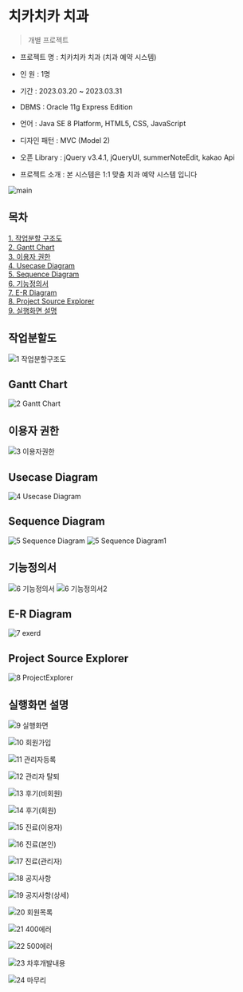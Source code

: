 # 치카치카 치과

> 개별 프로젝트

- 프로젝트 명 : 치카치카 치과 (치과 예약 시스템) 

- 인 원 : 1명

- 기간 : 2023.03.20 ~ 2023.03.31

- DBMS : Oracle 11g Express Edition

- 언어 : Java SE 8 Platform, HTML5, CSS, JavaScript

- 디자인 패턴 : MVC (Model 2)

- 오픈 Library : jQuery v3.4.1, jQueryUI, summerNoteEdit, kakao Api

- 프로젝트 소개 : 본 시스템은 1:1 맞춤 치과 예약 시스템 입니다 <br>

![main](https://user-images.githubusercontent.com/118541186/228998563-63d33c4d-f1d3-4fb8-af4b-553b8bf19cf7.JPG)

## 목차
[1. 작업분할 구조도](https://github.com/haryoung1/dentalproject#%EC%9E%91%EC%97%85%EB%B6%84%ED%95%A0%EB%8F%84)<br>
[2. Gantt Chart](https://github.com/haryoung1/dentalproject#gantt-chart)<br>
[3. 이용자 권한](https://github.com/haryoung1/dentalproject#%EC%9D%B4%EC%9A%A9%EC%9E%90-%EA%B6%8C%ED%95%9C)<br>
[4. Usecase Diagram](https://github.com/haryoung1/dentalproject#usecase-diagram)<br>
[5. Sequence Diagram](https://github.com/haryoung1/dentalproject#sequence-diagram)<br>
[6. 기능정의서](https://github.com/haryoung1/dentalproject#%EA%B8%B0%EB%8A%A5%EC%A0%95%EC%9D%98%EC%84%9C)<br>
[7. E-R Diagram](https://github.com/haryoung1/dentalproject#e-r-diagram)<br>
[8. Project Source Explorer](https://github.com/haryoung1/dentalproject#project-source-explorer)<br>
[9. 실행화면 설명](https://github.com/haryoung1/dentalproject#%EC%8B%A4%ED%96%89%ED%99%94%EB%A9%B4-%EC%84%A4%EB%AA%85)<br>


## 작업분할도
![1 작업분할구조도](https://user-images.githubusercontent.com/118541186/228999015-75bd0601-ff3f-4a56-8c91-f18bbc861dc3.JPG)

## Gantt Chart
![2 Gantt Chart](https://user-images.githubusercontent.com/118541186/228999030-04571a20-0e76-459e-9d4c-c5fe4387e94d.JPG)

## 이용자 권한
![3 이용자권한](https://user-images.githubusercontent.com/118541186/228999043-d7c7a6dc-f752-4339-acdd-560b52eae9bf.JPG)

## Usecase Diagram
![4 Usecase Diagram](https://user-images.githubusercontent.com/118541186/228999053-14f66f9a-0f66-4b1a-84ca-3181f14f6d40.JPG)

## Sequence Diagram
![5 Sequence Diagram](https://user-images.githubusercontent.com/118541186/229029380-f8a8a0e2-d853-4cfa-a387-47f4300b451a.JPG)
![5 Sequence Diagram1](https://user-images.githubusercontent.com/118541186/228999075-8ee2933d-4ce1-4994-8774-32d19ace8319.JPG)

## 기능정의서
![6 기능정의서](https://user-images.githubusercontent.com/118541186/228999083-55991f2a-5967-4108-a523-149efb558752.JPG)
![6 기능정의서2](https://user-images.githubusercontent.com/118541186/228999091-086eec57-1932-4465-b4d7-18c90d3c7983.JPG)

## E-R Diagram
![7 exerd](https://user-images.githubusercontent.com/118541186/228999111-a2c8b518-a485-4d88-b2f9-fdf98d4ac6cb.JPG)

## Project Source Explorer
![8 ProjectExplorer](https://user-images.githubusercontent.com/118541186/228999122-c34f271a-e299-4b13-9060-5de0725f3f82.JPG)

## 실행화면 설명
![9 실행화면](https://user-images.githubusercontent.com/118541186/228999131-042ae617-8f1b-41e8-93c5-d77fd310deb8.JPG)

![10 회원가입](https://user-images.githubusercontent.com/118541186/229031549-f316ad73-c034-4fcf-a21a-120b5aa37fe3.JPG)

![11  관리자등록](https://user-images.githubusercontent.com/118541186/229031555-204e4377-15c5-45ec-b47b-e69a672349cd.JPG)

![12 관리자 탈퇴](https://user-images.githubusercontent.com/118541186/229031560-be8e2aba-c498-4a4c-9a74-a3e8e71d83cb.JPG)

![13  후기(비회원)](https://user-images.githubusercontent.com/118541186/229031568-2c949afd-c7be-4757-95bf-691e24ac0f12.JPG)

![14 후기(회원)](https://user-images.githubusercontent.com/118541186/229031576-08eb1eec-2d85-4e57-92ed-703eda2766ae.JPG)

![15 진료(이용자)](https://user-images.githubusercontent.com/118541186/229031586-2be760df-4567-4059-b94a-28a189122d5d.JPG)

![16 진료(본인)](https://user-images.githubusercontent.com/118541186/229031590-4d6db8a4-3ba0-42b2-a68e-64b133ad826a.JPG)

![17 진료(관리자)](https://user-images.githubusercontent.com/118541186/229031600-f9172384-87e3-4a12-8956-efd3141ffc73.JPG)

![18 공지사항](https://user-images.githubusercontent.com/118541186/229031607-c9ea06af-6cd5-4255-8793-9ab0395fe640.JPG)

![19 공지사항(상세)](https://user-images.githubusercontent.com/118541186/229031615-93c59cb5-4184-426c-b36c-ace8516c74cc.JPG)

![20 회원목록](https://user-images.githubusercontent.com/118541186/229031623-6ee9cd02-8217-4cf8-9c33-1d636652f9ce.JPG)

![21 400에러](https://user-images.githubusercontent.com/118541186/229031631-a34a8d0f-6f26-4541-adde-0a6b85a91ea2.jpg)

![22 500에러](https://user-images.githubusercontent.com/118541186/229031637-b72e58f9-d272-4b90-aec1-9a911e1e2123.jpg)

![23 차후개발내용](https://user-images.githubusercontent.com/118541186/229031645-9c97dc71-1dae-4e67-83ad-a6d663ea34f9.JPG)

![24 마무리](https://user-images.githubusercontent.com/118541186/229031655-b95c8ba5-6d33-49c8-b5f3-d5195df0bc56.JPG)















